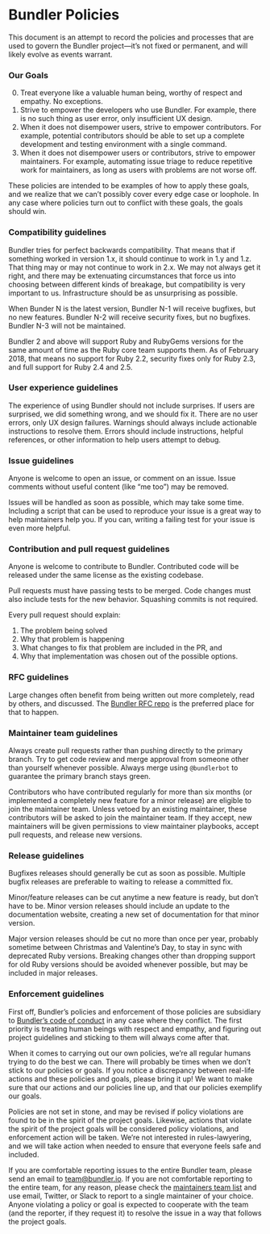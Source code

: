 # Bundler Policies

This document is an attempt to record the policies and processes that are used to govern the Bundler project—it’s not fixed or permanent, and will likely evolve as events warrant.

### Our Goals

0. Treat everyone like a valuable human being, worthy of respect and empathy. No exceptions.
1. Strive to empower the developers who use Bundler. For example, there is no such thing as user error, only insufficient UX design.
2. When it does not disempower users, strive to empower contributors. For example, potential contributors should be able to set up a complete development and testing environment with a single command.
3. When it does not disempower users or contributors, strive to empower maintainers. For example, automating issue triage to reduce repetitive work for maintainers, as long as users with problems are not worse off.

These policies are intended to be examples of how to apply these goals, and we realize that we can’t possibly cover every edge case or loophole. In any case where policies turn out to conflict with these goals, the goals should win.

### Compatibility guidelines

Bundler tries for perfect backwards compatibility. That means that if something worked in version 1.x, it should continue to work in 1.y and 1.z. That thing may or may not continue to work in 2.x. We may not always get it right, and there may be extenuating circumstances that force us into choosing between different kinds of breakage, but compatibility is very important to us. Infrastructure should be as unsurprising as possible.

When Bunder N is the latest version, Bundler N-1 will receive bugfixes, but no new features. Bundler N-2 will receive security fixes, but no bugfixes. Bundler N-3 will not be maintained.

Bundler 2 and above will support Ruby and RubyGems versions for the same amount of time as the Ruby core team supports them. As of February 2018, that means no support for Ruby 2.2, security fixes only for Ruby 2.3, and full support for Ruby 2.4 and 2.5.

### User experience guidelines

The experience of using Bundler should not include surprises. If users are surprised, we did something wrong, and we should fix it. There are no user errors, only UX design failures. Warnings should always include actionable instructions to resolve them. Errors should include instructions, helpful references, or other information to help users attempt to debug.

### Issue guidelines

Anyone is welcome to open an issue, or comment on an issue. Issue comments without useful content (like “me too”) may be removed.

Issues will be handled as soon as possible, which may take some time. Including a script that can be used to reproduce your issue is a great way to help maintainers help you. If you can, writing a failing test for your issue is even more helpful.

### Contribution and pull request guidelines

Anyone is welcome to contribute to Bundler. Contributed code will be released under the same license as the existing codebase.

Pull requests must have passing tests to be merged. Code changes must also include tests for the new behavior. Squashing commits is not required.

Every pull request should explain:

1. The problem being solved
2. Why that problem is happening
3. What changes to fix that problem are included in the PR, and
4. Why that implementation was chosen out of the possible options.

### RFC guidelines

Large changes often benefit from being written out more completely, read by others, and discussed. The [Bundler RFC repo](https://github.com/bundler/rfcs) is the preferred place for that to happen.

### Maintainer team guidelines

Always create pull requests rather than pushing directly to the primary branch. Try to get code review and merge approval from someone other than yourself whenever possible. Always merge using `@bundlerbot` to guarantee the primary branch stays green.

Contributors who have contributed regularly for more than six months (or implemented a completely new feature for a minor release) are eligible to join the maintainer team. Unless vetoed by an existing maintainer, these contributors will be asked to join the maintainer team. If they accept, new maintainers will be given permissions to view maintainer playbooks, accept pull requests, and release new versions.

### Release guidelines

Bugfixes releases should generally be cut as soon as possible. Multiple bugfix releases are preferable to waiting to release a committed fix.

Minor/feature releases can be cut anytime a new feature is ready, but don’t have to be. Minor version releases should include an update to the documentation website, creating a new set of documentation for that minor version.

Major version releases should be cut no more than once per year, probably sometime between Christmas and Valentine’s Day, to stay in sync with deprecated Ruby versions. Breaking changes other than dropping support for old Ruby versions should be avoided whenever possible, but may be included in major releases.

### Enforcement guidelines

First off, Bundler’s policies and enforcement of those policies are subsidiary to [Bundler’s code of conduct](https://github.com/bundler/bundler/blob/master/CODE_OF_CONDUCT.md) in any case where they conflict. The first priority is treating human beings with respect and empathy, and figuring out project guidelines and sticking to them will always come after that.

When it comes to carrying out our own policies, we’re all regular humans trying to do the best we can. There will probably be times when we don’t stick to our policies or goals. If you notice a discrepancy between real-life actions and these policies and goals, please bring it up! We want to make sure that our actions and our policies line up, and that our policies exemplify our goals.

Policies are not set in stone, and may be revised if policy violations are found to be in the spirit of the project goals. Likewise, actions that violate the spirit of the project goals will be considered policy violations, and enforcement action will be taken. We’re not interested in rules-lawyering, and we will take action when needed to ensure that everyone feels safe and included.

If you are comfortable reporting issues to the entire Bundler team, please send an email to team@bundler.io. If you are not comfortable reporting to the entire team, for any reason, please check the [maintainers team list](https://bundler.io/team) and use email, Twitter, or Slack to report to a single maintainer of your choice. Anyone violating a policy or goal is expected to cooperate with the team (and the reporter, if they request it) to resolve the issue in a way that follows the project goals.
